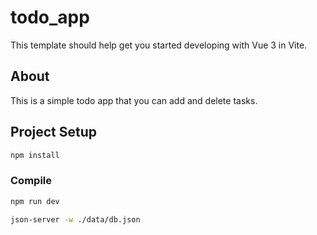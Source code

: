# todo_app

This template should help get you started developing with Vue 3 in Vite.

## About

This is a simple todo app that you can add and delete tasks.

## Project Setup

```sh
npm install
```

### Compile

```sh
npm run dev
```

```sh
json-server -w ./data/db.json
```
